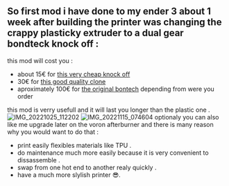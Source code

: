 So first mod i have done to my ender 3 about 1 week after building the printer was changing the crappy plasticky extruder to a dual gear bondteck knock off :
---
this mod will cost you :
- about 15€ for [this very cheap knock off](https://fr.aliexpress.com/item/1005003423850142.html?spm=a2g0o.detail.100009.2.2af23f3e9CdaJw&gps-id=pcDetailLeftTopSell&scm=1007.13482.271138.0&scm_id=1007.13482.271138.0&scm-url=1007.13482.271138.0&pvid=72d04b6e-3c4b-4f22-9e2e-47e98820322d&_t=gps-id%3ApcDetailLeftTopSell%2Cscm-url%3A1007.13482.271138.0%2Cpvid%3A72d04b6e-3c4b-4f22-9e2e-47e98820322d%2Ctpp_buckets%3A668%232846%238113%231998&pdp_npi=3%40dis%21EUR%2116.72%216.2%21%21%21%21%21%40211b801516843168637262553ef395%2112000025721494267%21rec%21FR%21&gatewayAdapt=glo2fra)
- 30€ for [this good quality clone](https://fr.aliexpress.com/item/1005003092239261.html?spm=a2g0o.productlist.main.17.4f797f71teUpbM&algo_pvid=a6f849b8-87f4-4deb-97c4-12fc0ebfa4d4&algo_exp_id=a6f849b8-87f4-4deb-97c4-12fc0ebfa4d4-8&pdp_npi=3%40dis%21EUR%2145.55%2130.16%21%21%21%21%21%402100ba4716843171096598967d074c%2112000024944119914%21sea%21FR%210&curPageLogUid=TxhYbl9whPqE)
- aproximately 100€ for [the original bontech](https://www.3djake.fr/bondtech/extruder-bmg-droit) depending from were you order

this mod is verry usefull and it will last you longer than the plastic one .
![IMG_20221025_112202](https://github.com/polotinkering/optimal-ender3/assets/133749952/1c2f366c-1e8c-4876-b024-ae67089cf125)
![IMG_20221115_074604](https://github.com/polotinkering/optimal-ender3/assets/133749952/e264879e-6be9-46bd-99b4-e2205d2aba0c)
optionaly you can also like me upgrade later on the voron afterburner and there is many reason why you would want to do that :
- print easily flexibles materials like TPU .
- do maintenance much more easily because it is very convenient to dissassemble .
- swap from one hot end to another realy quickly .
- have a much more slylish printer 😎.

